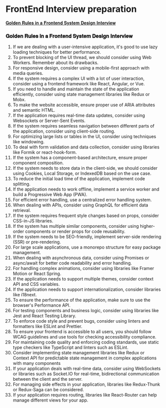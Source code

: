 # FrontEnd Interview preparation
[𝐆𝐨𝐥𝐝𝐞𝐧 𝐑𝐮𝐥𝐞𝐬 𝐢𝐧 𝐚 𝐅𝐫𝐨𝐧𝐭𝐞𝐧𝐝 𝐒𝐲𝐬𝐭𝐞𝐦 𝐃𝐞𝐬𝐢𝐠𝐧 𝐈𝐧𝐭𝐞𝐫𝐯𝐢𝐞𝐰](#g𝐨𝐥𝐝𝐞𝐧-r𝐮𝐥𝐞𝐬-𝐢𝐧-𝐚-f𝐫𝐨𝐧𝐭𝐞𝐧𝐝-s𝐲𝐬𝐭𝐞𝐦-d𝐞𝐬𝐢𝐠𝐧-i𝐧𝐭𝐞𝐫𝐯𝐢𝐞𝐰)
### 𝐆𝐨𝐥𝐝𝐞𝐧 𝐑𝐮𝐥𝐞𝐬 𝐢𝐧 𝐚 𝐅𝐫𝐨𝐧𝐭𝐞𝐧𝐝 𝐒𝐲𝐬𝐭𝐞𝐦 𝐃𝐞𝐬𝐢𝐠𝐧 𝐈𝐧𝐭𝐞𝐫𝐯𝐢𝐞𝐰
1. If we are dealing with a user-intensive application, it's good to use lazy loading techniques for better performance.
2. To prevent blocking of the UI thread, we should consider using Web Workers. Remember about its drawbacks.
3. For responsive design, consider using a mobile-first approach with media queries.
4. If the system requires a complex UI with a lot of user interaction, consider using a frontend framework like React, Angular, or Vue.
5. If you need to handle and maintain the state of the application efficiently, consider using state management libraries like Redux or Mobx.
6. To make the website accessible, ensure proper use of ARIA attributes and semantic HTML.
7. If the application requires real-time data updates, consider using Websockets or Server-Sent Events.
8. If the system requires seamless navigation between different parts of the application, consider using client-side routing.
9. For optimizing large lists or tables in the UI, consider using techniques like windowing.
10. To deal with form validation and data collection, consider using libraries like Formik or react-hook-form.
11. If the system has a component-based architecture, ensure proper component composition.
12. If the system needs to store data in the client-side, we should consider using Cookies, Local Storage, or IndexedDB based on the use case.
13. To reduce the initial load time of the application, implement code splitting.
14. If the application needs to work offline, implement a service worker and build a Progressive Web App (PWA).
15. For efficient error handling, use a centralized error handling system.
16. When dealing with APIs, consider using GraphQL for efficient data retrieval.
17. If the system requires frequent style changes based on props, consider CSS-in-JS libraries.
18. If the system has multiple similar components, consider using higher-order components or render props for code reusability.
19. If the system needs to be SEO-friendly, implement server-side rendering (SSR) or pre-rendering.
20. For large scale applications, use a monorepo structure for easy package management.
21. When dealing with asynchronous data, consider using Promises or async/await for better code readability and error handling.
22. For handling complex animations, consider using libraries like Framer Motion or React Spring.
23. If the application needs to support multiple themes, consider context API and CSS variables.
24. If the application needs to support internationalization, consider libraries like i18next.
25. To ensure the performance of the application, make sure to use the browser's Performance API.
26. For testing components and business logic, consider using libraries like Jest and React Testing Library.
27. To enforce code style and prevent bugs, consider using linters and formatters like ESLint and Prettier.
28. To ensure your frontend is accessible to all users, you should follow WCAG guidelines and use tools for checking accessibility compliance.
29. For maintaining code quality and enforcing coding standards, use static type checkers like TypeScript and linters such as ESLint.
30. Consider implementing state management libraries like Redux or Context API for predictable state management in complex applications with many components
31. If your application deals with real-time data, consider using WebSockets or libraries such as Socket.IO for real-time, bidirectional communication between the client and the server.
32. For managing side effects in your application, libraries like Redux-Thunk or Redux-Saga can be considered.
33. If your application requires routing, libraries like React-Router can help manage different views for your app.
